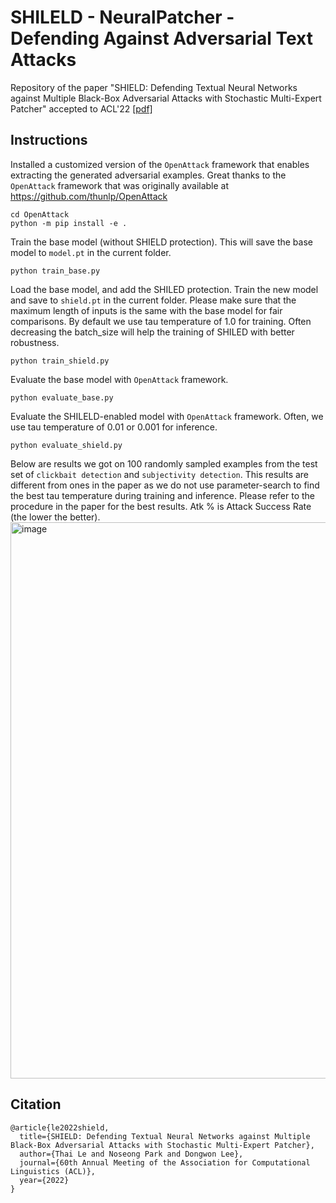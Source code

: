 # SHILELD - NeuralPatcher - Defending Against Adversarial Text Attacks
Repository of the paper "SHIELD: Defending Textual Neural Networks against Multiple Black-Box Adversarial Attacks with Stochastic Multi-Expert Patcher" accepted to ACL'22 [[pdf]](https://arxiv.org/abs/2011.08908)

## Instructions
Installed a customized version of the ```OpenAttack``` framework that enables extracting the generated adversarial examples. Great thanks to the ```OpenAttack``` framework that was originally available at https://github.com/thunlp/OpenAttack
```
cd OpenAttack
python -m pip install -e .
```
Train the base model (without SHIELD protection). This will save the base model to ```model.pt``` in the current folder.
```
python train_base.py
```

Load the base model, and add the SHILED protection. Train the new model and save to ```shield.pt``` in the current folder. Please make sure that the maximum length of inputs is the same with the base model for fair comparisons. By default we use tau temperature of 1.0 for training. Often decreasing the batch_size will help the training of SHILED with better robustness.
```
python train_shield.py
```

Evaluate the base model with ```OpenAttack``` framework.
```
python evaluate_base.py
```

Evaluate the SHILELD-enabled model with ```OpenAttack``` framework. Often, we use tau temperature of 0.01 or 0.001 for inference.
```
python evaluate_shield.py
```

Below are results we got on 100 randomly sampled examples from the test set of ```clickbait detection``` and ```subjectivity detection```. This results are different from ones in the paper as we do not use parameter-search to find the best tau temperature during training and inference. Please refer to the procedure in the paper for the best results. Atk % is Attack Success Rate (the lower the better).
<img width="890" alt="image" src="https://user-images.githubusercontent.com/13818722/162591999-8532468f-3008-41d5-978b-089c80d29894.png">

## Citation
```
@article{le2022shield,
  title={SHIELD: Defending Textual Neural Networks against Multiple Black-Box Adversarial Attacks with Stochastic Multi-Expert Patcher},
  author={Thai Le and Noseong Park and Dongwon Lee},
  journal={60th Annual Meeting of the Association for Computational Linguistics (ACL)},
  year={2022}
}
```

